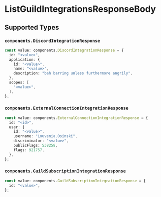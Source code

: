 # ListGuildIntegrationsResponseBody


## Supported Types

### `components.DiscordIntegrationResponse`

```typescript
const value: components.DiscordIntegrationResponse = {
  id: "<value>",
  application: {
    id: "<value>",
    name: "<value>",
    description: "bah barring unless furthermore angrily",
  },
  scopes: [
    "<value>",
  ],
};
```

### `components.ExternalConnectionIntegrationResponse`

```typescript
const value: components.ExternalConnectionIntegrationResponse = {
  id: "<id>",
  user: {
    id: "<value>",
    username: "Louvenia.Osinski",
    discriminator: "<value>",
    publicFlags: 538258,
    flags: 921757,
  },
};
```

### `components.GuildSubscriptionIntegrationResponse`

```typescript
const value: components.GuildSubscriptionIntegrationResponse = {
  id: "<value>",
};
```

